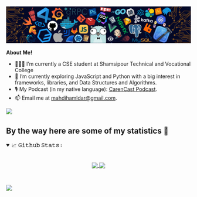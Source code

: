 ![Github Banner](https://github.com/Jaydeep-Yadav/Jaydeep-Yadav/blob/main/banner.png)

**About Me!**

- 👨🏽‍💻 I’m currently a CSE student at Shamsipour Technical and Vocational College
- 🌱 I’m currently exploring JavaScript and Python with a big interest in frameworks, libraries, and Data Structures and Algorithms.
- 🎙️ My Podcast (in my native language): [CarenCast Podcast](https://podcasts.apple.com/us/podcast/carencast/id1500159907).
- 📫 Email me at [mahdihamldar@gmail.com](mailto:mahdihamldar@gmail.com).

<a href="https://www.youtube.com/watch?v=dQw4w9WgXcQ"><img src="https://user-images.githubusercontent.com/73097560/115834477-dbab4500-a447-11eb-908a-139a6edaec5c.gif"></a>

## By the way here are some of my statistics 🚀
 <details open="">
<summary>
  <g-emoji class="g-emoji" alias="chart_with_upwards_trend" fallback-src="https://github.githubassets.com/images/icons/emoji/unicode/1f4c8.png">📈</g-emoji>
  <strong>𝙶𝚒𝚝𝚑𝚞𝚋 𝚂𝚝𝚊𝚝𝚜 : </strong>
</summary>
<br>

<p align="center">
  <a href="https://github.com/MrTechHunter">
    <img align="center" src="https://github-readme-stats.vercel.app/api?username=MrTechHunter&show_icons=true&hide_border=true&title_color=94b4a4&amp&icon_color=FFFFFF&amp&text_color=FFFFFF&amp&bg_color=000000&count_private=true&include_all_commits=true"/>
  </a>
  <a href="https://github.com/MrTechHunter">
    <img align="center" height="195px" src="https://github-readme-stats.vercel.app/api/top-langs/?username=MrTechHunter&text_color=FFFFFF&bg_color=000000&title_color=94b4a4&langs_count=15&layout=compact&hide_border=true" />
  </a>
</p>
</details>
<br>

<a href="https://www.youtube.com/watch?v=dQw4w9WgXcQ"><img src="https://user-images.githubusercontent.com/73097560/115834477-dbab4500-a447-11eb-908a-139a6edaec5c.gif"></a>
